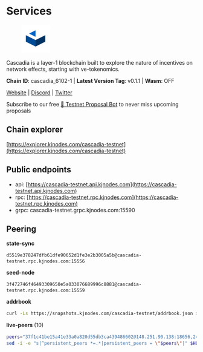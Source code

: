 # Services

<figure><img src="https://raw.githubusercontent.com/kj89/cosmos-images/main/logos/cascadia.png" alt=""><figcaption></figcaption></figure>

Cascadia is a layer-1 blockchain built to explore the  nature of incentives on network effects, starting  with ve-tokenomics.

**Chain ID**: cascadia_6102-1 | **Latest Version Tag**: v0.1.1 | **Wasm**: OFF

[Website](https://www.cascadia.foundation) | [Discord](https://discord.gg/cascadia) | [Twitter](https://twitter.com/CascadiaSystems)



Subscribe to our free [🤖 Testnet Proposal Bot](https://t.me/kjnodes_testnet_proposal_bot) to never miss upcoming proposals


## Chain explorer
[https://explorer.kjnodes.com/cascadia-testnet](https://explorer.kjnodes.com/cascadia-testnet)

## Public endpoints

* api: [https://cascadia-testnet.api.kjnodes.com](https://cascadia-testnet.api.kjnodes.com)
* rpc: [https://cascadia-testnet.rpc.kjnodes.com](https://cascadia-testnet.rpc.kjnodes.com)
* grpc: cascadia-testnet.grpc.kjnodes.com:15590

## Peering

**state-sync**

```text
d5519e378247dfb61dfe90652d1fe3e2b3005a5b@cascadia-testnet.rpc.kjnodes.com:15556
```

**seed-node**

```text
3f472746f46493309650e5a033076689996c8881@cascadia-testnet.rpc.kjnodes.com:15559
```

**addrbook**
```bash
curl -Ls https://snapshots.kjnodes.com/cascadia-testnet/addrbook.json > $HOME/.cascadiad/config/addrbook.json
```

**live-peers** (10)
```bash
peers="37f1c41be15a41e33a0a820d55db3ca439486602@148.251.90.138:18656,244cb3a0c72cfd0a6abd138fb9a3982ff85aeaf3@217.76.49.183:26656,b7500cabcb081a22abf4d712a7d19536861f25e3@194.163.148.202:55656,f2b1bcee05c1986a2cd88293337491c1bc249a9d@188.191.36.222:36656,d5519e378247dfb61dfe90652d1fe3e2b3005a5b@65.109.68.190:15556,42ec68fe0eeeff1bb0ef64e1ae74c99c8d58c293@78.46.106.75:15656,3124aff7052b93976636b16d1c50e82a214fd6ee@65.109.155.215:26656,af8b5486e4938c3bd9ab56fd5ee03d26857089a1@31.220.95.213:26656,a47973f2e731fc35ea0f1e2d115b51ee77b91827@109.123.249.188:26656,b7588e5718e25a1486257dda9bfe08e3032e1043@91.107.213.196:26656"
sed -i -e "s|^persistent_peers *=.*|persistent_peers = \"$peers\"|" $HOME/.cascadiad/config/config.toml
```
